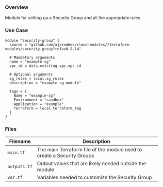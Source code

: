 ### Overview

Module for setting up a Security Group and all the appropriate rules.

### Use Case

```hcl-terraform
module "security-group" {
  source = "github.com/ajarombek/cloud-modules//terraform-modules/security-group?ref=v0.2.14"

  # Mandatory arguments
  name = "example-sg"
  vpc_id = data.existing-vpc.vpc_id

  # Optional arguments
  sg_rules = local.sg_rules
  description = "example sg module"
  
  tags = {
    Name = "example-sg"
    Environment = "sandbox"
    Application = "example"
    Terraform = local.terraform_tag
  }
}
```

### Files

| Filename                 | Description                                                                 |
|--------------------------|-----------------------------------------------------------------------------|
| `main.tf`                | The main Terraform file of the module used to create a Security Groups      |
| `outputs.tf`             | Output values that are likely needed outside the module                     |
| `var.tf`                 | Variables needed to customize the Security Group                            |